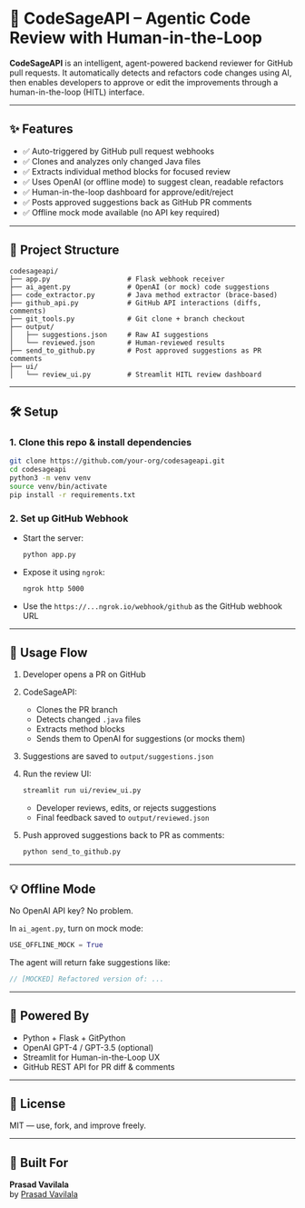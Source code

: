 # 🚀 CodeSageAPI – Agentic Code Review with Human-in-the-Loop

**CodeSageAPI** is an intelligent, agent-powered backend reviewer for GitHub pull requests. It automatically detects and refactors code changes using AI, then enables developers to approve or edit the improvements through a human-in-the-loop (HITL) interface.

---

## ✨ Features

- ✅ Auto-triggered by GitHub pull request webhooks
- ✅ Clones and analyzes only changed Java files
- ✅ Extracts individual method blocks for focused review
- ✅ Uses OpenAI (or offline mode) to suggest clean, readable refactors
- ✅ Human-in-the-loop dashboard for approve/edit/reject
- ✅ Posts approved suggestions back as GitHub PR comments
- ✅ Offline mock mode available (no API key required)

---

## 🧱 Project Structure

```
codesageapi/
├── app.py                   # Flask webhook receiver
├── ai_agent.py              # OpenAI (or mock) code suggestions
├── code_extractor.py        # Java method extractor (brace-based)
├── github_api.py            # GitHub API interactions (diffs, comments)
├── git_tools.py             # Git clone + branch checkout
├── output/
│   ├── suggestions.json     # Raw AI suggestions
│   └── reviewed.json        # Human-reviewed results
├── send_to_github.py        # Post approved suggestions as PR comments
├── ui/
│   └── review_ui.py         # Streamlit HITL review dashboard
```

---

## 🛠️ Setup

### 1. Clone this repo & install dependencies
```bash
git clone https://github.com/your-org/codesageapi.git
cd codesageapi
python3 -m venv venv
source venv/bin/activate
pip install -r requirements.txt
```

### 2. Set up GitHub Webhook
- Start the server:
  ```bash
  python app.py
  ```
- Expose it using `ngrok`:
  ```bash
  ngrok http 5000
  ```
- Use the `https://...ngrok.io/webhook/github` as the GitHub webhook URL

---

## 🚦 Usage Flow

1. Developer opens a PR on GitHub
2. CodeSageAPI:
   - Clones the PR branch
   - Detects changed `.java` files
   - Extracts method blocks
   - Sends them to OpenAI for suggestions (or mocks them)
3. Suggestions are saved to `output/suggestions.json`

4. Run the review UI:
   ```bash
   streamlit run ui/review_ui.py
   ```
   - Developer reviews, edits, or rejects suggestions
   - Final feedback saved to `output/reviewed.json`

5. Push approved suggestions back to PR as comments:
   ```bash
   python send_to_github.py
   ```

---

## 💡 Offline Mode

No OpenAI API key? No problem.

In `ai_agent.py`, turn on mock mode:
```python
USE_OFFLINE_MOCK = True
```

The agent will return fake suggestions like:
```java
// [MOCKED] Refactored version of: ...
```

---

## 🧠 Powered By

- Python + Flask + GitPython
- OpenAI GPT-4 / GPT-3.5 (optional)
- Streamlit for Human-in-the-Loop UX
- GitHub REST API for PR diff & comments

---

## 📄 License

MIT — use, fork, and improve freely.

---

## 🙌 Built For
**Prasad Vavilala**  
by [Prasad Vavilala](mailto:vavilala.prasad@gmail.com)
